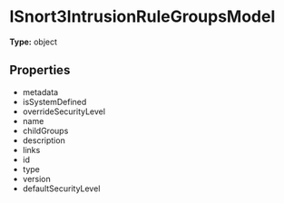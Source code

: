 # ISnort3IntrusionRuleGroupsModel


**Type:** object

## Properties
* metadata
* isSystemDefined
* overrideSecurityLevel
* name
* childGroups
* description
* links
* id
* type
* version
* defaultSecurityLevel
